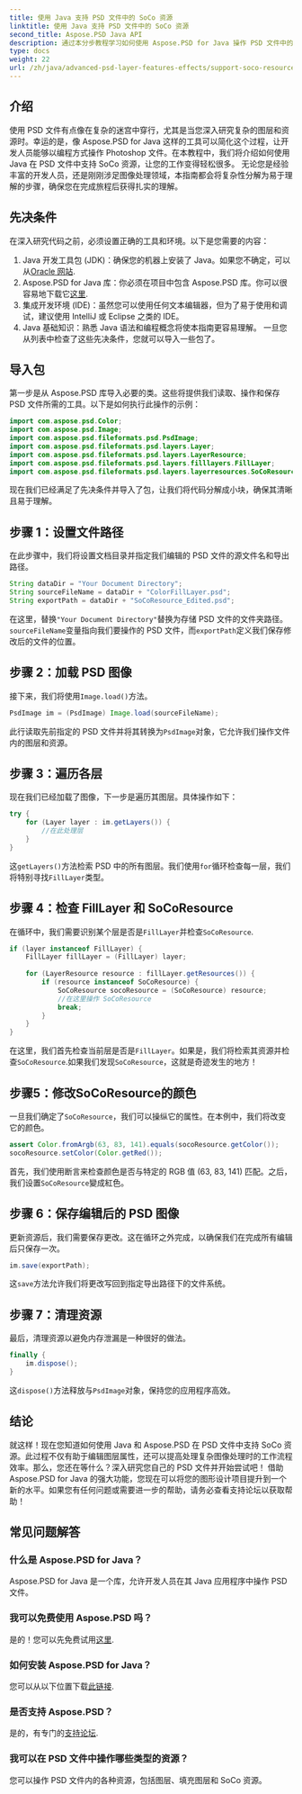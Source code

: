 ```yaml
---
title: 使用 Java 支持 PSD 文件中的 SoCo 资源
linktitle: 使用 Java 支持 PSD 文件中的 SoCo 资源
second_title: Aspose.PSD Java API
description: 通过本分步教程学习如何使用 Aspose.PSD for Java 操作 PSD 文件中的 SoCo 资源。
type: docs
weight: 22
url: /zh/java/advanced-psd-layer-features-effects/support-soco-resource-psd-files/
---
```

## 介绍
使用 PSD 文件有点像在复杂的迷宫中穿行，尤其是当您深入研究复杂的图层和资源时。幸运的是，像 Aspose.PSD for Java 这样的工具可以简化这个过程，让开发人员能够以编程方式操作 Photoshop 文件。在本教程中，我们将介绍如何使用 Java 在 PSD 文件中支持 SoCo 资源，让您的工作变得轻松很多。 
无论您是经验丰富的开发人员，还是刚刚涉足图像处理领域，本指南都会将复杂性分解为易于理解的步骤，确保您在完成旅程后获得扎实的理解。
## 先决条件
在深入研究代码之前，必须设置正确的工具和环境。以下是您需要的内容：
1.  Java 开发工具包 (JDK)：确保您的机器上安装了 Java。如果您不确定，可以从[Oracle 网站](https://www.oracle.com/java/technologies/javase-jdk11-downloads.html).
2. Aspose.PSD for Java 库：你必须在项目中包含 Aspose.PSD 库。你可以很容易地下载它[这里](https://releases.aspose.com/psd/java/).
3. 集成开发环境 (IDE)：虽然您可以使用任何文本编辑器，但为了易于使用和调试，建议使用 IntelliJ 或 Eclipse 之类的 IDE。
4. Java 基础知识：熟悉 Java 语法和编程概念将使本指南更容易理解。
一旦您从列表中检查了这些先决条件，您就可以导入一些包了。
## 导入包
第一步是从 Aspose.PSD 库导入必要的类。这些将提供我们读取、操作和保存 PSD 文件所需的工具。以下是如何执行此操作的示例：
```java
import com.aspose.psd.Color;
import com.aspose.psd.Image;
import com.aspose.psd.fileformats.psd.PsdImage;
import com.aspose.psd.fileformats.psd.layers.Layer;
import com.aspose.psd.fileformats.psd.layers.LayerResource;
import com.aspose.psd.fileformats.psd.layers.filllayers.FillLayer;
import com.aspose.psd.fileformats.psd.layers.layerresources.SoCoResource;
```
现在我们已经满足了先决条件并导入了包，让我们将代码分解成小块，确保其清晰且易于理解。
## 步骤 1：设置文件路径
在此步骤中，我们将设置文档目录并指定我们编辑的 PSD 文件的源文件名和导出路径。
```java
String dataDir = "Your Document Directory";
String sourceFileName = dataDir + "ColorFillLayer.psd";
String exportPath = dataDir + "SoCoResource_Edited.psd";
```
 
在这里，替换`"Your Document Directory"`替换为存储 PSD 文件的文件夹路径。`sourceFileName`变量指向我们要操作的 PSD 文件，而`exportPath`定义我们保存修改后的文件的位置。
## 步骤 2：加载 PSD 图像
接下来，我们将使用`Image.load()`方法。
```java
PsdImage im = (PsdImage) Image.load(sourceFileName);
```
 
此行读取先前指定的 PSD 文件并将其转换为`PsdImage`对象，它允许我们操作文件内的图层和资源。
## 步骤 3：遍历各层
现在我们已经加载了图像，下一步是遍历其图层。具体操作如下：
```java
try {
    for (Layer layer : im.getLayers()) {
        //在此处理层
    }
}
```
 
这`getLayers()`方法检索 PSD 中的所有图层。我们使用`for`循环检查每一层，我们将特别寻找`FillLayer`类型。
## 步骤 4：检查 FillLayer 和 SoCoResource
在循环中，我们需要识别某个层是否是`FillLayer`并检查`SoCoResource`.
```java
if (layer instanceof FillLayer) {
    FillLayer fillLayer = (FillLayer) layer;
    
    for (LayerResource resource : fillLayer.getResources()) {
        if (resource instanceof SoCoResource) {
            SoCoResource socoResource = (SoCoResource) resource;
            //在这里操作 SoCoResource
            break;
        }
    }
}
```
 
在这里，我们首先检查当前层是否是`FillLayer`。如果是，我们将检索其资源并检查`SoCoResource`.如果我们发现`SoCoResource`，这就是奇迹发生的地方！
## 步骤5：修改SoCoResource的颜色
一旦我们确定了`SoCoResource`，我们可以操纵它的属性。在本例中，我们将改变它的颜色。
```java
assert Color.fromArgb(63, 83, 141).equals(socoResource.getColor());
socoResource.setColor(Color.getRed());
```
 
首先，我们使用断言来检查颜色是否与特定的 RGB 值 (63, 83, 141) 匹配。之后，我们设置`SoCoResource`變成紅色。
## 步骤 6：保存编辑后的 PSD 图像
更新资源后，我们需要保存更改。这在循环之外完成，以确保我们在完成所有编辑后只保存一次。
```java
im.save(exportPath);
```
 
这`save`方法允许我们将更改写回到指定导出路径下的文件系统。
## 步骤 7：清理资源
最后，清理资源以避免内存泄漏是一种很好的做法。
```java
finally {
    im.dispose();
}
```
 
这`dispose()`方法释放与`PsdImage`对象，保持您的应用程序高效。
## 结论
就这样！现在您知道如何使用 Java 和 Aspose.PSD 在 PSD 文件中支持 SoCo 资源。此过程不仅有助于编辑图层属性，还可以提高处理复杂图像处理时的工作流程效率。那么，您还在等什么？深入研究您自己的 PSD 文件并开始尝试吧！ 
借助 Aspose.PSD for Java 的强大功能，您现在可以将您的图形设计项目提升到一个新的水平。如果您有任何问题或需要进一步的帮助，请务必查看支持论坛以获取帮助！
## 常见问题解答
### 什么是 Aspose.PSD for Java？
Aspose.PSD for Java 是一个库，允许开发人员在其 Java 应用程序中操作 PSD 文件。
### 我可以免费使用 Aspose.PSD 吗？
是的！您可以先免费试用[这里](https://releases.aspose.com/).
### 如何安装 Aspose.PSD for Java？
您可以从以下位置下载[此链接](https://releases.aspose.com/psd/java/).
### 是否支持 Aspose.PSD？
是的，有专门的[支持论坛](https://forum.aspose.com/c/psd/34).
### 我可以在 PSD 文件中操作哪些类型的资源？
您可以操作 PSD 文件内的各种资源，包括图层、填充图层和 SoCo 资源。